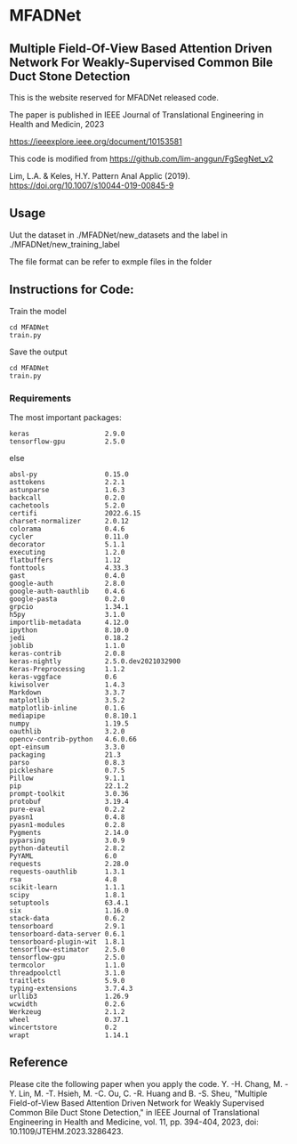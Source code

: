 
# MFADNet

## Multiple Field-Of-View Based Attention Driven Network For Weakly-Supervised Common Bile Duct Stone Detection

This is the website reserved for MFADNet released code.

The paper is published in IEEE Journal of Translational Engineering in Health and Medicin, 2023

https://ieeexplore.ieee.org/document/10153581

This code is modified from https://github.com/lim-anggun/FgSegNet_v2

Lim, L.A. & Keles, H.Y. Pattern Anal Applic (2019). https://doi.org/10.1007/s10044-019-00845-9

## Usage

Uut the dataset in ./MFADNet/new_datasets and the label in ./MFADNet/new_training_label

The file format can be refer to exmple files in the folder

## Instructions for Code:

Train the model
```
cd MFADNet
train.py
```
Save the output
```
cd MFADNet
train.py
```


### Requirements
The most important packages:
```
keras                   2.9.0
tensorflow-gpu          2.5.0
```
else
```
absl-py                 0.15.0
asttokens               2.2.1
astunparse              1.6.3
backcall                0.2.0
cachetools              5.2.0
certifi                 2022.6.15
charset-normalizer      2.0.12
colorama                0.4.6
cycler                  0.11.0
decorator               5.1.1
executing               1.2.0
flatbuffers             1.12
fonttools               4.33.3
gast                    0.4.0
google-auth             2.8.0
google-auth-oauthlib    0.4.6
google-pasta            0.2.0
grpcio                  1.34.1
h5py                    3.1.0
importlib-metadata      4.12.0
ipython                 8.10.0
jedi                    0.18.2
joblib                  1.1.0
keras-contrib           2.0.8
keras-nightly           2.5.0.dev2021032900
Keras-Preprocessing     1.1.2
keras-vggface           0.6
kiwisolver              1.4.3
Markdown                3.3.7
matplotlib              3.5.2
matplotlib-inline       0.1.6
mediapipe               0.8.10.1
numpy                   1.19.5
oauthlib                3.2.0
opencv-contrib-python   4.6.0.66
opt-einsum              3.3.0
packaging               21.3
parso                   0.8.3
pickleshare             0.7.5
Pillow                  9.1.1
pip                     22.1.2
prompt-toolkit          3.0.36
protobuf                3.19.4
pure-eval               0.2.2
pyasn1                  0.4.8
pyasn1-modules          0.2.8
Pygments                2.14.0
pyparsing               3.0.9
python-dateutil         2.8.2
PyYAML                  6.0
requests                2.28.0
requests-oauthlib       1.3.1
rsa                     4.8
scikit-learn            1.1.1
scipy                   1.8.1
setuptools              63.4.1
six                     1.16.0
stack-data              0.6.2
tensorboard             2.9.1
tensorboard-data-server 0.6.1
tensorboard-plugin-wit  1.8.1
tensorflow-estimator    2.5.0
tensorflow-gpu          2.5.0
termcolor               1.1.0
threadpoolctl           3.1.0
traitlets               5.9.0
typing-extensions       3.7.4.3
urllib3                 1.26.9
wcwidth                 0.2.6
Werkzeug                2.1.2
wheel                   0.37.1
wincertstore            0.2
wrapt                   1.14.1
```

## Reference 

Please cite the following paper when you apply the code. 
Y. -H. Chang, M. -Y. Lin, M. -T. Hsieh, M. -C. Ou, C. -R. Huang and B. -S. Sheu, "Multiple Field-of-View Based Attention Driven Network for Weakly Supervised Common Bile Duct Stone Detection," in IEEE Journal of Translational Engineering in Health and Medicine, vol. 11, pp. 394-404, 2023, doi: 10.1109/JTEHM.2023.3286423.

